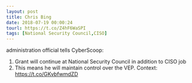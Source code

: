 ```yaml
---
layout: post
title: Chris Bing
date: 2018-07-19 00:00:24
tourl: https://t.co/Z4hF6WaSPI
tags: [National Security Council,CISO]
---
```

administration official tells CyberScoop:
1. Grant will continue at National Security Council in addition to CISO job 
2. This means he will maintain control over the VEP. Context: https://t.co/GKvbfwmdZD